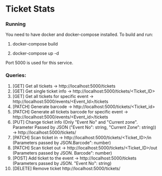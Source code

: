 # Ticket Stats

### Running
You need to have docker and docker-compose installed.
To build and run:

1. docker-compose build

2. docker-compose up -d

Port 5000 is used for this service.

### Queries:
1. [GET] Get all tickets -> http://localhost:5000/tickets
2. [GET] Get single ticket info -> http://localhost:5000/tickets/<Ticket_ID>
2. [GET] Get all tickets for specific event -> http://localhost:5000/events/<Event_Id>/tickets
3. [PATCH] Generate barcode -> http://localhost:5000/tickets/<Ticket_id>
4. [PATCH] Generate all tickets barcode for specific event -> http://localhost:5000/events/<Event_id>/tickets
5. [PUT] Change ticket info (Only "Event No" and "Current zone". Parameter Passed by JSON ("Event No": string, "Current Zone": string)) -> http://localhost:5000/tickets/<ticketID>
6. [PATCH] Scan ticket in -> http://localhost:5000/tickets/<Ticket_ID>/in (Parameters passed by JSON.Barcode": number)
7. [PATCH] Scan ticket out -> http://localhost:5000/tickets/<Ticket_ID>/out (Parameters passed by JSON. Barcode": number)
8. [POST] Add ticket to the event -> http://localhost:5000/tickets (Parameters passed by JSON. "Event No": string)
9. [DELETE] Remove ticket http://localhost:5000/tickets/<ticketID>
